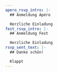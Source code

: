 ```yaml
---
apero_rsvp_intro: |-
  ## Anmeldung Apéro

  Herzliche Einladung
fest_rsvp_intro: |-
  ## Anmeldung Fest

  Herzliche Einladung
rsvp_sent_text: |-
  ## Danke schön!

  Klappt
---
```


